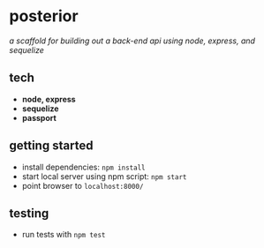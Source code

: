 # posterior
_a scaffold for building out a back-end api using node, express, and sequelize_

## tech
* **node, express**
* **sequelize**
* **passport**

## getting started
* install dependencies: `npm install`
* start local server using npm script: `npm start`
* point browser to `localhost:8000/`

## testing
* run tests with `npm test`